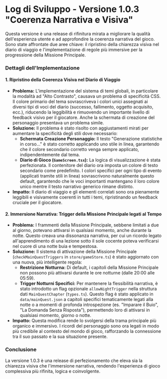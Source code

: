 # Log di Sviluppo - Versione 1.0.3 "Coerenza Narrativa e Visiva"

Questa versione è una release di rifinitura mirata a migliorare la qualità dell'esperienza utente e ad approfondire la coerenza narrativa del gioco. Sono state affrontate due aree chiave: il ripristino della chiarezza visiva nel diario di viaggio e l'implementazione di regole più immersive per la progressione della Missione Principale.

### Dettagli dell'Implementazione

#### 1. Ripristino della Coerenza Visiva nel Diario di Viaggio

- **Problema:** L'implementazione del sistema di temi globali, in particolare la modalità ad "Alto Contrasto", causava un problema di specificità CSS. Il colore primario del tema sovrascriveva i colori unici assegnati ai diversi tipi di voci del diario (successo, fallimento, oggetto acquisito, ecc.), riducendo la leggibilità e rimuovendo un importante livello di feedback visivo per il giocatore. Anche la schermata di creazione del personaggio presentava un problema simile.
- **Soluzione:** Il problema è stato risolto con aggiustamenti mirati per aumentare la specificità degli stili dove necessario:
  - **Schermata Creazione Personaggio:** Il testo "Generazione statistiche in corso..." è stato corretto applicando uno stile in linea, garantendo che il colore secondario corretto venga sempre applicato, indipendentemente dal tema.
  - **Diario di Gioco (`GameScreen.tsx`):** La logica di visualizzazione è stata perfezionata. Il contenitore del diario ora imposta un colore di testo secondario come predefinito. I colori specifici per ogni tipo di evento (applicati tramite stili in linea) sovrascrivono naturalmente questo default, garantendo che le voci importanti mantengano il loro colore unico mentre il testo narrativo generico rimane distinto.
- **Impatto:** Il diario di viaggio e gli elementi correlati sono ora pienamente leggibili e visivamente coerenti in tutti i temi, ripristinando un feedback cruciale per il giocatore.

#### 2. Immersione Narrativa: Trigger della Missione Principale legati al Tempo

- **Problema:** I frammenti della Missione Principale, sebbene limitati a due al giorno, potevano attivarsi in qualsiasi momento, anche durante la notte. Questo creava una dissonanza narrativa, per cui un ricordo legato all'apprendimento di una lezione sotto il sole cocente poteva verificarsi nel cuore di una notte buia e tempestosa.
- **Soluzione:** Il sistema di attivazione della Missione Principale (`checkMainQuestTriggers` in `store/gameStore.ts`) è stato aggiornato con una nuova, più intelligente regola:
  - **Restrizione Notturna:** Di default, i capitoli della Missione Principale non possono più attivarsi durante le ore notturne (dalle 20:00 alle 05:59).
  - **Trigger Notturni Specifici:** Per mantenere la flessibilità narrativa, è stato introdotto un flag opzionale `allowNightTrigger` nella struttura dati `MainQuestChapter` (`types.ts`). Questo flag è stato applicato in `data/mainQuest.json` a capitoli specifici tematicamente legati alla notte o a momenti di profonda introspezione (es. "Imparare il Buio", "La Domanda Senza Risposta"), permettendo loro di attivarsi in qualsiasi momento, giorno o notte.
- **Impatto:** Questa modifica rende lo svolgersi della trama principale più organico e immersivo. I ricordi del personaggio sono ora legati in modo più credibile al contesto del mondo di gioco, rafforzando la connessione tra il suo passato e la sua situazione presente.

### Conclusione

La versione 1.0.3 è una release di perfezionamento che eleva sia la chiarezza visiva che l'immersione narrativa, rendendo l'esperienza di gioco complessiva più rifinita, logica e coinvolgente.